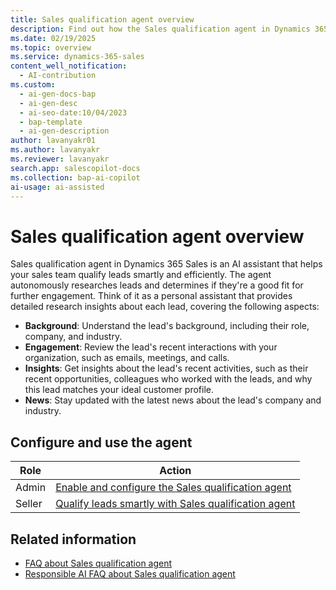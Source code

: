 ```yaml
---
title: Sales qualification agent overview
description: Find out how the Sales qualification agent in Dynamics 365 Sales can be your personal assistant in qualifying leads and improving sales outcomes.
ms.date: 02/19/2025
ms.topic: overview
ms.service: dynamics-365-sales
content_well_notification:
  - AI-contribution
ms.custom:
  - ai-gen-docs-bap
  - ai-gen-desc
  - ai-seo-date:10/04/2023
  - bap-template
  - ai-gen-description
author: lavanyakr01
ms.author: lavanyakr
ms.reviewer: lavanyakr
search.app: salescopilot-docs
ms.collection: bap-ai-copilot
ai-usage: ai-assisted
---
```


# Sales qualification agent overview

Sales qualification agent in Dynamics 365 Sales is an AI assistant that helps your sales team qualify leads smartly and efficiently. The agent autonomously researches leads and determines if they're a good fit for further engagement. Think of it as a personal assistant that provides detailed research insights about each lead, covering the following aspects:

- **Background**: Understand the lead's background, including their role, company, and industry.
- **Engagement**: Review the lead's recent interactions with your organization, such as emails, meetings, and calls.
- **Insights**: Get insights about the lead's recent activities, such as their recent opportunities, colleagues who worked with the leads, and why this lead matches your ideal customer profile.
- **News**: Stay updated with the latest news about the lead's company and industry.

## Configure and use the agent

| Role | Action |
|------|--------|
| Admin | [Enable and configure the Sales qualification agent](configure-sales-qualification-agent.md) |
| Seller | [Qualify leads smartly with Sales qualification agent](use-sales-qualification-agent.md) |

## Related information

- [FAQ about Sales qualification agent](sales-qualification-agent-faq.md)
- [Responsible AI FAQ about Sales qualification agent](faqs-sales-qualification-agent.md)